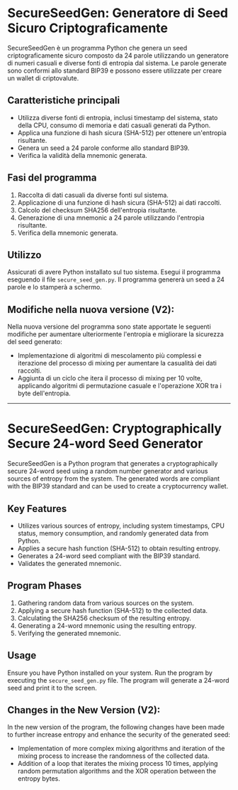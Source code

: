 # SecureSeedGen: Generatore di Seed Sicuro Criptograficamente

SecureSeedGen è un programma Python che genera un seed criptograficamente sicuro composto da 24 parole utilizzando un generatore di numeri casuali e diverse fonti di entropia dal sistema. Le parole generate sono conformi allo standard BIP39 e possono essere utilizzate per creare un wallet di criptovalute.

## Caratteristiche principali
- Utilizza diverse fonti di entropia, inclusi timestamp del sistema, stato della CPU, consumo di memoria e dati casuali generati da Python.
- Applica una funzione di hash sicura (SHA-512) per ottenere un'entropia risultante.
- Genera un seed a 24 parole conforme allo standard BIP39.
- Verifica la validità della mnemonic generata.

## Fasi del programma
1. Raccolta di dati casuali da diverse fonti sul sistema.
2. Applicazione di una funzione di hash sicura (SHA-512) ai dati raccolti.
3. Calcolo del checksum SHA256 dell'entropia risultante.
4. Generazione di una mnemonic a 24 parole utilizzando l'entropia risultante.
5. Verifica della mnemonic generata.

## Utilizzo
Assicurati di avere Python installato sul tuo sistema. Esegui il programma eseguendo il file `secure_seed_gen.py`. Il programma genererà un seed a 24 parole e lo stamperà a schermo.

## Modifiche nella nuova versione (V2):
Nella nuova versione del programma sono state apportate le seguenti modifiche per aumentare ulteriormente l'entropia e migliorare la sicurezza del seed generato:
- Implementazione di algoritmi di mescolamento più complessi e iterazione del processo di mixing per aumentare la casualità dei dati raccolti.
- Aggiunta di un ciclo che itera il processo di mixing per 10 volte, applicando algoritmi di permutazione casuale e l'operazione XOR tra i byte dell'entropia.

---

# SecureSeedGen: Cryptographically Secure 24-word Seed Generator

SecureSeedGen is a Python program that generates a cryptographically secure 24-word seed using a random number generator and various sources of entropy from the system. The generated words are compliant with the BIP39 standard and can be used to create a cryptocurrency wallet.

## Key Features
- Utilizes various sources of entropy, including system timestamps, CPU status, memory consumption, and randomly generated data from Python.
- Applies a secure hash function (SHA-512) to obtain resulting entropy.
- Generates a 24-word seed compliant with the BIP39 standard.
- Validates the generated mnemonic.

## Program Phases
1. Gathering random data from various sources on the system.
2. Applying a secure hash function (SHA-512) to the collected data.
3. Calculating the SHA256 checksum of the resulting entropy.
4. Generating a 24-word mnemonic using the resulting entropy.
5. Verifying the generated mnemonic.

## Usage
Ensure you have Python installed on your system. Run the program by executing the `secure_seed_gen.py` file. The program will generate a 24-word seed and print it to the screen.

## Changes in the New Version (V2):

In the new version of the program, the following changes have been made to further increase entropy and enhance the security of the generated seed:

- Implementation of more complex mixing algorithms and iteration of the mixing process to increase the randomness of the collected data.
- Addition of a loop that iterates the mixing process 10 times, applying random permutation algorithms and the XOR operation between the entropy bytes.
